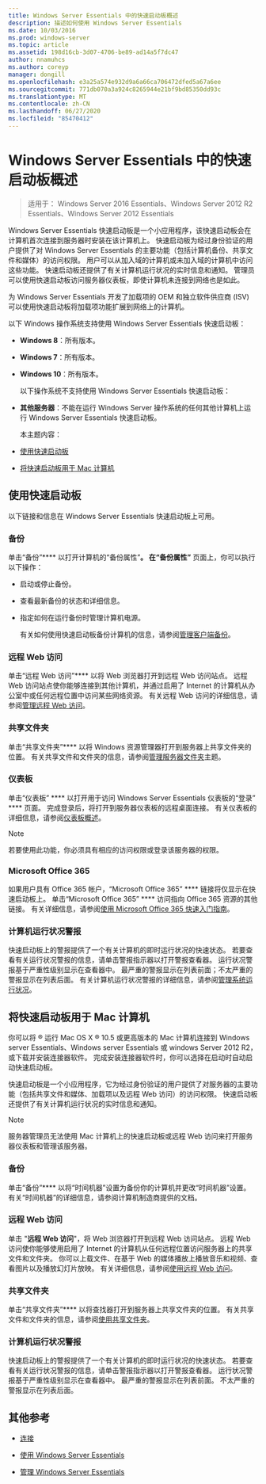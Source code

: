 ```yaml
---
title: Windows Server Essentials 中的快速启动板概述
description: 描述如何使用 Windows Server Essentials
ms.date: 10/03/2016
ms.prod: windows-server
ms.topic: article
ms.assetid: 198d16cb-3d07-4706-be89-ad14a5f7dc47
author: nnamuhcs
ms.author: coreyp
manager: dongill
ms.openlocfilehash: e3a25a574e932d9a6a66ca706472dfed5a67a6ee
ms.sourcegitcommit: 771db070a3a924c8265944e21bf9bd85350dd93c
ms.translationtype: MT
ms.contentlocale: zh-CN
ms.lasthandoff: 06/27/2020
ms.locfileid: "85470412"
---
```

# <a name="overview-of-the-launchpad-in-windows-server-essentials"></a>Windows Server Essentials 中的快速启动板概述

>适用于： Windows Server 2016 Essentials、Windows Server 2012 R2 Essentials、Windows Server 2012 Essentials

Windows Server Essentials 快速启动板是一个小应用程序，该快速启动板会在计算机首次连接到服务器时安装在该计算机上。 快速启动板为经过身份验证的用户提供了对 Windows Server Essentials 的主要功能（包括计算机备份、共享文件和媒体）的访问权限。 用户可以从加入域的计算机或未加入域的计算机中访问这些功能。 快速启动板还提供了有关计算机运行状况的实时信息和通知。 管理员可以使用快速启动板访问服务器仪表板，即使计算机未连接到网络也是如此。

 为 Windows Server Essentials 开发了加载项的 OEM 和独立软件供应商 (ISV) 可以使用快速启动板将加载项功能扩展到网络上的计算机。

 以下 Windows 操作系统支持使用 Windows Server Essentials 快速启动板：

- **Windows 8**：所有版本。

- **Windows 7**：所有版本。
- **Windows 10**：所有版本。

  以下操作系统不支持使用 Windows Server Essentials 快速启动板：

- **其他服务器**：不能在运行 Windows Server 操作系统的任何其他计算机上运行 Windows Server Essentials 快速启动板。

  本主题内容：

- [使用快速启动板](Overview-of-the-Launchpad-in-Windows-Server-Essentials.md#BKMK_Launchpad)

- [将快速启动板用于 Mac 计算机](Overview-of-the-Launchpad-in-Windows-Server-Essentials.md#BKMK_Mac)

##  <a name="use-the-launchpad"></a><a name="BKMK_Launchpad"></a>使用快速启动板
 以下链接和信息在 Windows Server Essentials 快速启动板上可用。

### <a name="backup"></a>备份
 单击“备份”**** 以打开计算机的“备份属性”****。 在“备份属性”**** 页面上，你可以执行以下操作：

- 启动或停止备份。

- 查看最新备份的状态和详细信息。

- 指定如何在运行备份时管理计算机电源。

  有关如何使用快速启动板备份计算机的信息，请参阅[管理客户端备份](Manage-Client-Computer-Backup-in-Windows-Server-Essentials.md)。

### <a name="remote-web-access"></a>远程 Web 访问
 单击“远程 Web 访问”**** 以将 Web 浏览器打开到远程 Web 访问站点。 远程 Web 访问站点使你能够连接到其他计算机，并通过启用了 Internet 的计算机从办公室中或任何远程位置中访问某些网络资源。 有关远程 Web 访问的详细信息，请参阅[管理远程 Web 访问](Manage-Remote-Web-Access-in-Windows-Server-Essentials.md)。

### <a name="shared-folders"></a>共享文件夹
 单击“共享文件夹”**** 以将 Windows 资源管理器打开到服务器上共享文件夹的位置。 有关共享文件和文件夹的信息，请参阅[管理服务器文件夹](Manage-Server-Folders-in-Windows-Server-Essentials.md)主题。

### <a name="dashboard"></a>仪表板
 单击“仪表板”  **** 以打开用于访问 Windows Server Essentials 仪表板的“登录” **** 页面。 完成登录后，将打开到服务器仪表板的远程桌面连接。 有关仪表板的详细信息，请参阅[仪表板概述](Overview-of-the-Dashboard-in-Windows-Server-Essentials.md)。

> [!NOTE]
>  若要使用此功能，你必须具有相应的访问权限或登录该服务器的权限。

### <a name="microsoft-office-365"></a>Microsoft Office 365
 如果用户具有 Office 365 帐户，“Microsoft Office 365” **** 链接将仅显示在快速启动板上。 单击“Microsoft Office 365”  **** 访问指向 Office 365 资源的其他链接。 有关详细信息，请参阅[使用 Microsoft Office 365 快速入门指南](../use/Quick-Start-Guide-to-Using-Microsoft-Office-365-with-Windows-Server-Essentials.md)。

### <a name="computer-health-alerts"></a>计算机运行状况警报
 快速启动板上的警报提供了一个有关计算机的即时运行状况的快速状态。 若要查看有关运行状况警报的信息，请单击警报指示器以打开警报查看器。 运行状况警报基于严重性级别显示在查看器中。 最严重的警报显示在列表前面；不太严重的警报显示在列表后面。 有关计算机运行状况警报的详细信息，请参阅[管理系统运行状况](Manage-System-Health-in-Windows-Server-Essentials.md)。

##  <a name="use-the-launchpad-with-a-mac-computer"></a><a name="BKMK_Mac"></a>将快速启动板用于 Mac 计算机
 你可以将 &reg; 运行 Mac OS X &reg; 10.5 或更高版本的 Mac 计算机连接到 Windows server Essentials、Windows server Essentials 或 windows Server 2012 R2，或下载并安装连接器软件。 完成安装连接器软件时，你可以选择在启动时自动启动快速启动板。

 快速启动板是一个小应用程序，它为经过身份验证的用户提供了对服务器的主要功能（包括共享文件和媒体、加载项以及远程 Web 访问）的访问权限。 快速启动板还提供了有关计算机运行状况的实时信息和通知。

> [!NOTE]
>  服务器管理员无法使用 Mac 计算机上的快速启动板或远程 Web 访问来打开服务器仪表板和管理该服务器。

### <a name="backup"></a>备份
 单击“备份”**** 以将“时间机器”设置为备份你的计算机并更改“时间机器”设置。 有关“时间机器”的详细信息，请参阅计算机制造商提供的文档。

### <a name="remote-web-access"></a>远程 Web 访问
 单击 "**远程 Web 访问**"，将 Web 浏览器打开到远程 Web 访问站点。 远程 Web 访问使你能够使用启用了 Internet 的计算机从任何远程位置访问服务器上的共享文件和文件夹。 你可以上载文件、在基于 Web 的媒体播放上播放音乐和视频、查看图片以及播放幻灯片放映。 有关详细信息，请参阅[使用远程 Web 访问](../use/Use-Remote-Web-Access-in-Windows-Server-Essentials.md)。

### <a name="shared-folders"></a>共享文件夹
 单击“共享文件夹”**** 以将查找器打开到服务器上共享文件夹的位置。 有关共享文件和文件夹的信息，请参阅[使用共享文件夹](../use/Use-Shared-Folders-in-Windows-Server-Essentials.md)。

### <a name="computer-health-alerts"></a>计算机运行状况警报
 快速启动板上的警报提供了一个有关计算机的即时运行状况的快速状态。 若要查看有关运行状况警报的信息，请单击警报指示器以打开警报查看器。 运行状况警报基于严重性级别显示在查看器中。 最严重的警报显示在列表前面。 不太严重的警报显示在列表后面。

## <a name="additional-references"></a>其他参考

-   [连接](../use/Get-Connected-in-Windows-Server-Essentials.md)

-   [使用 Windows Server Essentials](../use/Use-Windows-Server-Essentials.md)

-   [管理 Windows Server Essentials](Manage-Windows-Server-Essentials.md)
